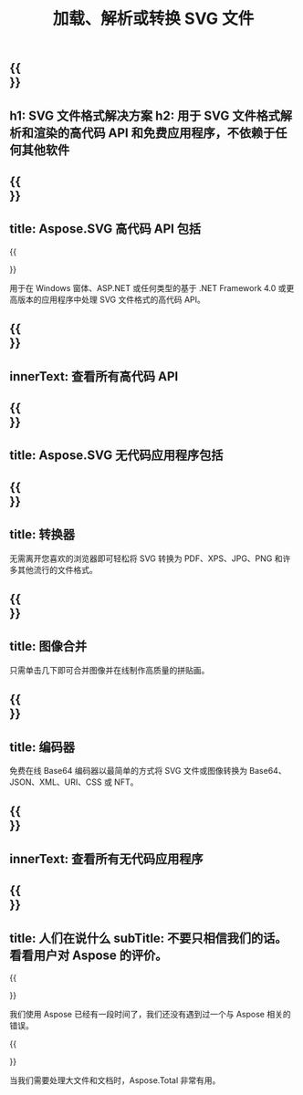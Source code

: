 ﻿---
translation: true
template: _template.md
title: 加载、解析或转换 SVG 文件
weight: 30
url: /
description: 用于处理 SVG 并将其转换为 PDF、XPS 和图像格式的高代码 API 和免费应用程序。
---

{{<section banner>}}
---
h1: SVG 文件格式解决方案
h2: 用于 SVG 文件格式解析和渲染的高代码 API 和免费应用程序，不依赖于任何其他软件
---

{{<section include>}}
---
title: Aspose.SVG 高代码 API 包括
---

{{<section net>}}

用于在 Windows 窗体、ASP.NET 或任何类型的基于 .NET Framework 4.0 或更高版本的应用程序中处理 SVG 文件格式的高代码 API。


{{<section button1>}}
---
innerText: 查看所有高代码 API
---

{{<section apps>}}
---
title: Aspose.SVG 无代码应用程序包括
---

{{<section converters>}}
---
title: 转换器
---

无需离开您喜欢的浏览器即可轻松将 SVG 转换为 PDF、XPS、JPG、PNG 和许多其他流行的文件格式。

{{<section mergers>}}
---
title: 图像合并
---

只需单击几下即可合并图像并在线制作高质量的拼贴画。

{{<section encoders>}}
---
title: 编码器
---

免费在线 Base64 编码器以最简单的方式将 SVG 文件或图像转换为 Base64、JSON、XML、URI、CSS 或 NFT。

{{<section button2>}}
---
innerText: 查看所有无代码应用程序
---

{{<section people>}}
---
title: 人们在说什么
subTitle: 不要只相信我们的话。看看用户对 Aspose 的评价。
---

{{<section first>}}

我们使用 Aspose 已经有一段时间了，我们还没有遇到过一个与 Aspose 相关的错误。

{{<section second>}}

当我们需要处理大文件和文档时，Aspose.Total 非常有用。